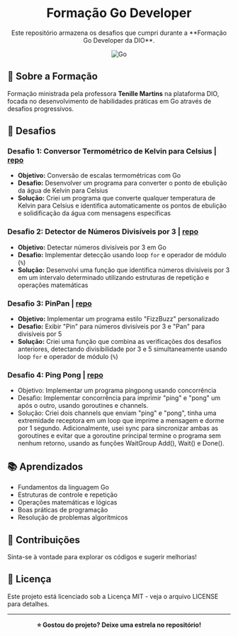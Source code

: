 <div align="center">
  <h1>Formação Go Developer</h1>

  <p>Este repositório armazena os desafios que cumpri durante a **Formação Go Developer da DIO**.</p>

  ![Go](https://img.shields.io/badge/Go-00ADD8?style=for-the-badge&logo=go&logoColor=white)
</div>

## 🎯 Sobre a Formação
Formação ministrada pela professora **Tenille Martins** na plataforma DIO, focada no desenvolvimento de habilidades práticas em Go através de desafios progressivos.

## 🚀 Desafios

### Desafio 1: Conversor Termométrico de Kelvin para Celsius | [repo](challenge1-temperature-converter.go)
- **Objetivo:** Conversão de escalas termométricas com Go
- **Desafio:** Desenvolver um programa para converter o ponto de ebulição da água de Kelvin para Celsius
- **Solução:** Criei um programa que converte qualquer temperatura de Kelvin para Celsius e identifica automaticamente os pontos de ebulição e solidificação da água com mensagens específicas

### Desafio 2: Detector de Números Divisíveis por 3 | [repo](challenge2-divisible-by-three.go)
- **Objetivo:** Detectar números divisíveis por 3 em Go
- **Desafio:** Implementar detecção usando loop `for` e operador de módulo (`%`)
- **Solução:** Desenvolvi uma função que identifica números divisíveis por 3 em um intervalo determinado utilizando estruturas de repetição e operações matemáticas

### Desafio 3: PinPan | [repo](challenge3-pinpan.go)
- **Objetivo:** Implementar um programa estilo "FizzBuzz" personalizado
- **Desafio:** Exibir "Pin" para números divisíveis por 3 e "Pan" para divisíveis por 5
- **Solução:** Criei uma função que combina as verificações dos desafios anteriores, detectando divisibilidade por 3 e 5 simultaneamente usando loop `for` e operador de módulo (`%`)

### Desafio 4: Ping Pong | [repo](challenge4-pingpong-concurrency.go)
- Objetivo: Implementar um programa pingpong usando concorrência
- Desafio: Implementar concorrência para imprimir "ping" e "pong" um após o outro, usando goroutines e channels.
- Solução: Criei dois channels que enviam "ping" e "pong", tinha uma extremidade receptora em um loop que imprime a mensagem e dorme por 1 segundo. Adicionalmente, usei sync para sincronizar ambas as goroutines e evitar que a goroutine principal termine o programa sem nenhum retorno, usando as funções WaitGroup Add(), Wait() e Done().

## 📚 Aprendizados
- Fundamentos da linguagem Go
- Estruturas de controle e repetição
- Operações matemáticas e lógicas
- Boas práticas de programação
- Resolução de problemas algorítmicos

## 🤝 Contribuições
Sinta-se à vontade para explorar os códigos e sugerir melhorias!


## 📄 Licença
Este projeto está licenciado sob a Licença MIT - veja o arquivo LICENSE para detalhes.

---
<div align="center">
  <b>⭐ Gostou do projeto? Deixe uma estrela no repositório!</b>
</div>
